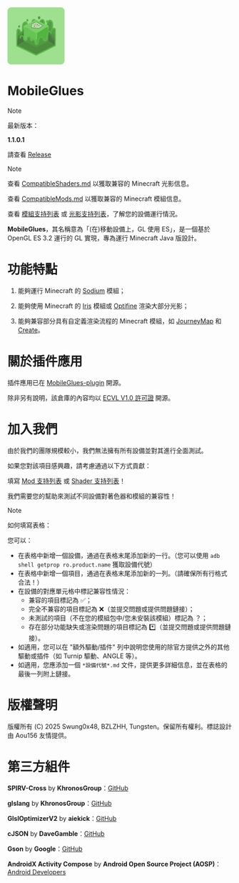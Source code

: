 <img src="assets/MobileGlues-icon.png" width="128">

MobileGlues
====

> [!NOTE]
> 
>最新版本：
>
> **1.1.0.1**
>
> 請查看 [Release](https://github.com/Swung0x48/MobileGlues-release/releases)

> [!NOTE]
> 
> 查看 [CompatibleShaders.md](https://github.com/Swung0x48/MobileGlues-release/blob/main/CompatibleShaders.md) 以獲取兼容的 Minecraft 光影信息。
>
> 查看 [CompatibleMods.md](https://github.com/Swung0x48/MobileGlues-release/blob/main/CompatibleMods.md) 以獲取兼容的 Minecraft 模組信息。
>
> 查看 [模組支持列表](https://github.com/Swung0x48/MobileGlues-release/blob/main/ModSupportMatrix.md) 或 [光影支持列表](https://github.com/Swung0x48/MobileGlues-release/blob/main/ShaderSupportMatrix.md)，了解您的設備運行情況。

**MobileGlues**，其名稱意為「(在)移動設備上，GL 使用 ES」，是一個基於 OpenGL ES 3.2 運行的 GL 實現，專為運行 Minecraft Java 版設計。

功能特點
====

1. 能夠運行 Minecraft 的 [Sodium](https://github.com/CaffeineMC/sodium) 模組；

2. 能夠使用 Minecraft 的 [Iris](https://github.com/IrisShaders/Iris) 模組或 [Optifine](https://optifine.net/home) 渲染大部分光影；

3. 能夠兼容部分具有自定義渲染流程的 Minecraft 模組，如 [JourneyMap](https://teamjm.github.io/journeymap-docs/latest) 和 [Create](https://createmod.net)。

關於插件應用
====

插件應用已在 [MobileGlues-plugin](https://github.com/Swung0x48/MobileGlues-plugin) 開源。

除非另有說明，該倉庫的內容均以 [ECVL V1.0 許可證](https://github.com/Swung0x48/MobileGlues-plugin/blob/main/LICENSE.md) 開源。

加入我們
====

由於我們的團隊規模較小，我們無法擁有所有設備並對其進行全面測試。

如果您對該項目感興趣，請考慮通過以下方式貢獻：

填寫 [Mod 支持列表](https://github.com/Swung0x48/MobileGlues-release/blob/main/ModSupportMatrix.md) 或 [Shader 支持列表](https://github.com/Swung0x48/MobileGlues-release/blob/main/ShaderSupportMatrix.md)！

我們需要您的幫助來測試不同設備對著色器和模組的兼容性！

> [!NOTE]
> 如何填寫表格：
> 
> 您可以：
> 
> - 在表格中新增一個設備，通過在表格末尾添加新的一行。（您可以使用 `adb shell getprop ro.product.name` 獲取設備代號）
> - 在表格中新增一個項目，通過在表格末尾添加新的一列。（請確保所有行格式合法！）
> - 在設備的對應單元格中標記兼容性情況：
>     - 兼容的項目標記為 ✅；
>     - 完全不兼容的項目標記為 ❌（並提交問題或提供問題鏈接）；
>     - 未測試的項目（不在您的模組包中/您未安裝該模組）標記為 ？；
>     - 存在部分功能缺失或渲染問題的項目標記為 *️⃣（並提交問題或提供問題鏈接）。
> - 如適用，您可以在 "額外驅動/插件" 列中說明您使用的除官方提供之外的其他驅動或插件（如 Turnip 驅動、ANGLE 等）。
> - 如適用，您應添加一個 `*設備代號*.md` 文件，提供更多詳細信息，並在表格的最後一列附上鏈接。

版權聲明
====

版權所有 (C) 2025 Swung0x48, BZLZHH, Tungsten。保留所有權利。標誌設計由 Aou156 友情提供。

第三方組件
====

**SPIRV-Cross** by **KhronosGroup**：[GitHub](https://github.com/KhronosGroup/SPIRV-Cross)

**glslang** by **KhronosGroup**：[GitHub](https://github.com/KhronosGroup/glslang)

**GlslOptimizerV2** by **aiekick**：[GitHub](https://github.com/aiekick/GlslOptimizerV2)

**cJSON** by **DaveGamble**：[GitHub](https://github.com/DaveGamble/cJSON)

**Gson** by **Google**：[GitHub](https://github.com/google/gson)  

**AndroidX Activity Compose** by **Android Open Source Project (AOSP)**：[Android Developers](https://developer.android.com/jetpack/androidx/releases/activity)
